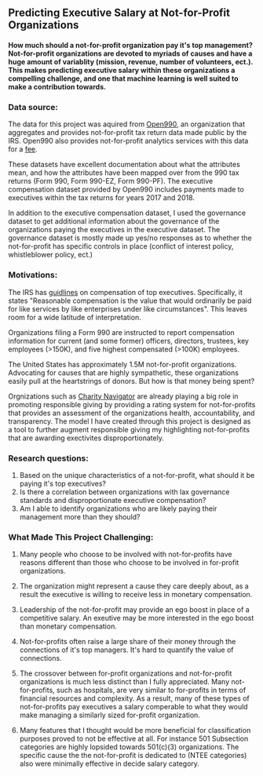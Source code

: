 ## Predicting Executive Salary at Not-for-Profit Organizations

#### How much should a not-for-profit organization pay it's top management?  Not-for-profit organizations are devoted to myriads of causes and have a huge amount of variablity (mission, revenue, number of volunteers, ect.).  This makes predicting executive salary within these organizations a compelling challenge, and one that machine learning is well suited to make a contribution towards.

### Data source:

The data for this project was aquired from [Open990](https://www.open990.org/catalog/), an organization that aggregates and provides not-for-profit tax return data made public by the IRS.  Open990 also provides not-for-profit analytics services with this data for a [fee](https://appliednonprofitresearch.com/customdata/).  

These datasets have excellent documentation about what the attributes mean, and how the attributes have been mapped over from the 990 tax returns (Form 990, Form 990-EZ, Form 990-PF).  The executive compensation dataset provided by Open990 includes payments made to executives within the tax returns for years 2017 and 2018.

In addition to the executive compensation dataset, I used the governance dataset to get additional information about the governance of the organizations paying the executives in the executive dataset.  The governance dataset is mostly made up yes/no responses as to whether the not-for-profit has specific controls in place (conflict of interest policy, whistleblower policy, ect.)


### Motivations:

The IRS has [guidlines](https://www.irs.gov/charities-non-profits/exempt-organization-annual-reporting-requirements-meaning-of-reasonable-compensation) on compensation of top executives.  Specifically, it states "Reasonable compensation is the value that would ordinarily be paid for like services by like enterprises under like circumstances".  This leaves room for a wide latitude of interpretation.

Organizations filing a Form 990 are instructed to report compensation information for current (and some former) officers, directors, trustees, key employees (>150K), and five highest compensated (>100K) employees.

The United States has approximately 1.5M not-for-profit organizations.  Advocating for causes that are highly sympathetic, these organizations easily pull at the heartstrings of donors.  But how is that money being spent?

Orgnizations such as [Charity Navigator](https://www.charitynavigator.org/index.cfm?bay=content.view&cpid=628) are already playing a big role in promoting responsible giving by providing a rating system for not-for-profits that provides an assessment of the organizations health, accountability, and transparency.  The model I have created through this project is designed as a tool to further augment responsible giving my highlighting not-for-profits that are awarding exectivites disproportionately.  

### Research questions:

1. Based on the unique characteristics of a not-for-profit, what should it be paying it's top executives?  
1. Is there a correlation between organizations with lax governance standards and disproportionate executive compensation?
1. Am I able to identify organizations who are likely paying their management more than they should?

### What Made This Project Challenging:
1. Many people who choose to be involved with not-for-profits have reasons different than those who choose to be involved in for-profit organizations.
 1. The organization might represent a cause they care deeply about, as a result the executive is willing to receive less in monetary compensation.
 1. Leadership of the not-for-profit may provide an ego boost in place of a competitive salary.  An exeutive may be more interested in the ego boost than monetary compensation.
1. Not-for-profits often raise a large share of their money through the connections of it's top managers.  It's hard to quantify the value of connections.

1.  The crossover between for-profit organizations and not-for-profit organizations is much less distinct than I fully appreciated.  Many not-for-profits, such as hospitals, are very similar to for-profits in terms of financial resources and complexity.  As a result, many of these types of not-for-profits pay executives a salary comperable to what they would make managing a similarly sized for-profit organization.

1. Many features that I thought would be more beneficial for classification purposes proved to not be effective at all.  For instance 501 Subsection categories are highly lopsided towards 501(c)(3) organizations.  The specific cause the the not-for-profit is dedicated to (NTEE categories) also were minimally effective in decide salary category.
